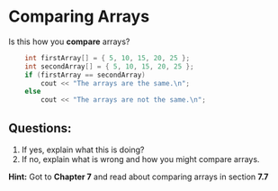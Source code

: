 # Comparing Arrays

Is this how you __compare__ arrays?

```c++
    int firstArray[] = { 5, 10, 15, 20, 25 };
    int secondArray[] = { 5, 10, 15, 20, 25 };
    if (firstArray == secondArray)
        cout << "The arrays are the same.\n";
    else
        cout << "The arrays are not the same.\n";
```
## Questions:
1. If yes, explain what this is doing?
2. If no, explain what is wrong and how you might compare arrays.

__Hint:__ Got to __Chapter 7__ and read about comparing arrays in section __7.7__
